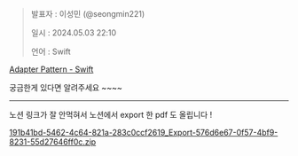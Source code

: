 > 발표자 : 이성민 (@seongmin221)
> 
> 일시 : 2024.05.03 22:10
> 
> 언어 : Swift

[Adapter Pattern - Swift](https://lava-experience-586.notion.site/Adapter-Pattern-3955c4e1fc4d4c0a9357d6ba5319aaab?pvs=4)

궁금한게 있다면 알려주세요 ~~~~


---

노션 링크가 잘 안먹혀서 노션에서 export 한 pdf 도 올립니다 !


[191b41bd-5462-4c64-821a-283c0ccf2619_Export-576d6e67-0f57-4bf9-8231-55d27646ff0c.zip](https://github.com/seongmin221/DalDesign-Pattern-Study/files/15201225/191b41bd-5462-4c64-821a-283c0ccf2619_Export-576d6e67-0f57-4bf9-8231-55d27646ff0c.zip)
